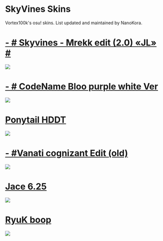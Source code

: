 # SkyVines Skins
Vortex100k's osu! skins. List updated and maintained by NanoKora.

# [- # Skyvines - Mrekk edit (2.0) «JL» #](https://drive.google.com/file/d/1UC-HbOKuvGXPOmrgY5afzv4XILRQSxPc/view?usp=sharing)

![](https://imgur.com/HWI0aJK.png)

# [- # CodeName Bloo purple white Ver](https://drive.google.com/file/d/1bJoKnWM38MRrScbUanKYlIxVFemKO21q/view?usp=sharing)
![](https://imgur.com/frxzQGa.png)

# [Ponytail HDDT](https://gerwi2.s-ul.eu/UpwA6ZsP)
![](https://i.imgur.com/o9VRoFm.png)

# [- #Vanati cognizant Edit (old)](https://drive.google.com/file/d/1fwY1pd0CkxE9-qIBfvwBIxEfTT-JpLZN/view?usp=sharing)
![](https://imgur.com/UVY1ZOl.png)

# [Jace 6.25](https://download2062.mediafire.com/sgw45zsh33cg/r4mclu4kgr600n7/Jace+6.25.osk)
![](https://skins.osuck.net/uploads/posts/2019-07/1563799041_3.jpg)


# [RyuK boop](https://cdn.discordapp.com/attachments/427214130756452353/697696460267061319/boop.osk)
![](https://camo.githubusercontent.com/1baf3104e3be52fbdae1c27a8ed9b55073d0459e/68747470733a2f2f6f73752e7070792e73682f73732f31343733333935372f36636365)


